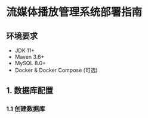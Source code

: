 # 流媒体播放管理系统部署指南

## 环境要求

- JDK 11+
- Maven 3.6+
- MySQL 8.0+
- Docker & Docker Compose (可选)

## 1. 数据库配置

### 1.1 创建数据库 